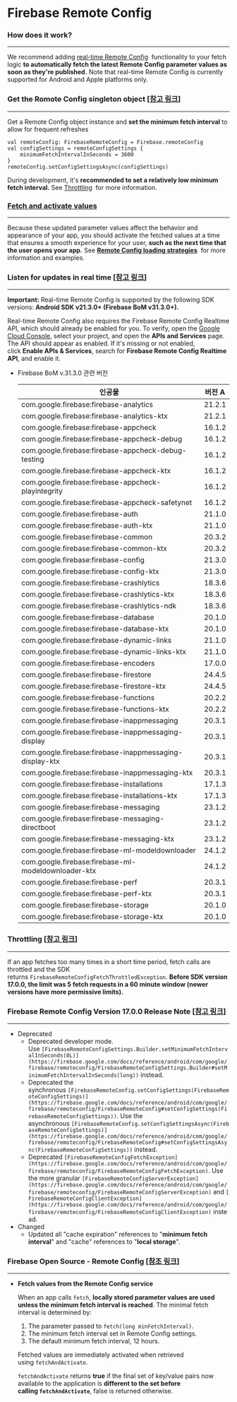 # Firebase Remote Config

### How does it work?

---

We recommend adding [real-time Remote Config](https://firebase.google.com/docs/remote-config/get-started#add-real-time-listener)
 functionality to your fetch logic **to automatically fetch the latest Remote Config parameter values as soon as they're published.** Note that real-time Remote Config is currently supported for Android and Apple platforms only.

### Get the Romote Config singleton object [[참고 링크](https://firebase.google.com/docs/remote-config/get-started?platform=android#get-remote-config)]

---

Get a Remote Config object instance and **set the minimum fetch interval** to allow for frequent refreshes

```
val remoteConfig: FirebaseRemoteConfig = Firebase.remoteConfig
val configSettings = remoteConfigSettings {
    minimumFetchIntervalInSeconds = 3600
}
remoteConfig.setConfigSettingsAsync(configSettings)
```

During development, it's **recommended to set a relatively low minimum fetch interval.** See [Throttling](https://firebase.google.com/docs/remote-config/get-started?platform=android#throttling)
 for more information.

### [Fetch and activate values](https://firebase.google.com/docs/remote-config/get-started?platform=android#fetch-values)

---

Because these updated parameter values affect the behavior and appearance of your app, you should activate the fetched values at a time that ensures a smooth experience for your user, **such as the next time that the user opens your app.** See [**Remote Config loading strategies**](https://firebase.google.com/docs/remote-config/loading)
 for more information and examples.

### Listen for updates in real time [[참고 링크](https://firebase.google.com/docs/remote-config/get-started?platform=android#add-real-time-listener)]

---

**Important:** Real-time Remote Config is supported by the following SDK versions: **Android SDK v21.3.0+ (Firebase BoM v31.3.0+).**

Real-time Remote Config also requires the Firebase Remote Config Realtime API, which should already be enabled for you. To verify, open the [Google Cloud Console](https://console.developers.google.com/apis/api/firebaseremoteconfigrealtime.googleapis.com/overview), select your project, and open the **APIs and Services** page. The API should appear as enabled. If it's missing or not enabled, click **Enable APIs & Services**, search for **Firebase Remote Config Realtime API**, and enable it.

- Firebase BoM v.31.3.0 관련 버전
    
    
    | 인공물 | 버전 A |
    | --- | --- |
    | com.google.firebase:firebase-analytics | 21.2.1 |
    | com.google.firebase:firebase-analytics-ktx | 21.2.1 |
    | com.google.firebase:firebase-appcheck | 16.1.2 |
    | com.google.firebase:firebase-appcheck-debug | 16.1.2 |
    | com.google.firebase:firebase-appcheck-debug-testing | 16.1.2 |
    | com.google.firebase:firebase-appcheck-ktx | 16.1.2 |
    | com.google.firebase:firebase-appcheck-playintegrity | 16.1.2 |
    | com.google.firebase:firebase-appcheck-safetynet | 16.1.2 |
    | com.google.firebase:firebase-auth | 21.1.0 |
    | com.google.firebase:firebase-auth-ktx | 21.1.0 |
    | com.google.firebase:firebase-common | 20.3.2 |
    | com.google.firebase:firebase-common-ktx | 20.3.2 |
    | com.google.firebase:firebase-config | 21.3.0 |
    | com.google.firebase:firebase-config-ktx | 21.3.0 |
    | com.google.firebase:firebase-crashlytics | 18.3.6 |
    | com.google.firebase:firebase-crashlytics-ktx | 18.3.6 |
    | com.google.firebase:firebase-crashlytics-ndk | 18.3.6 |
    | com.google.firebase:firebase-database | 20.1.0 |
    | com.google.firebase:firebase-database-ktx | 20.1.0 |
    | com.google.firebase:firebase-dynamic-links | 21.1.0 |
    | com.google.firebase:firebase-dynamic-links-ktx | 21.1.0 |
    | com.google.firebase:firebase-encoders | 17.0.0 |
    | com.google.firebase:firebase-firestore | 24.4.5 |
    | com.google.firebase:firebase-firestore-ktx | 24.4.5 |
    | com.google.firebase:firebase-functions | 20.2.2 |
    | com.google.firebase:firebase-functions-ktx | 20.2.2 |
    | com.google.firebase:firebase-inappmessaging | 20.3.1 |
    | com.google.firebase:firebase-inappmessaging-display | 20.3.1 |
    | com.google.firebase:firebase-inappmessaging-display-ktx | 20.3.1 |
    | com.google.firebase:firebase-inappmessaging-ktx | 20.3.1 |
    | com.google.firebase:firebase-installations | 17.1.3 |
    | com.google.firebase:firebase-installations-ktx | 17.1.3 |
    | com.google.firebase:firebase-messaging | 23.1.2 |
    | com.google.firebase:firebase-messaging-directboot | 23.1.2 |
    | com.google.firebase:firebase-messaging-ktx | 23.1.2 |
    | com.google.firebase:firebase-ml-modeldownloader | 24.1.2 |
    | com.google.firebase:firebase-ml-modeldownloader-ktx | 24.1.2 |
    | com.google.firebase:firebase-perf | 20.3.1 |
    | com.google.firebase:firebase-perf-ktx | 20.3.1 |
    | com.google.firebase:firebase-storage | 20.1.0 |
    | com.google.firebase:firebase-storage-ktx | 20.1.0 |

### Throttling [[참고 링크](https://firebase.google.com/docs/remote-config/get-started?platform=android#throttling)]

---

If an app fetches too many times in a short time period, fetch calls are throttled and the SDK returns `FirebaseRemoteConfigFetchThrottledException`. **Before SDK version 17.0.0, the limit was 5 fetch requests in a 60 minute window (newer versions have more permissive limits).**

### Firebase Remote Config Version 17.0.0 Release Note [[참고 링크](https://firebase.google.com/support/release-notes/android#remote-config_v17-0-0)]

---

- Deprecated
    - Deprecated developer mode. Use `[FirebaseRemoteConfigSettings.Builder.setMinimumFetchIntervalInSeconds(0L)](https://firebase.google.com/docs/reference/android/com/google/firebase/remoteconfig/FirebaseRemoteConfigSettings.Builder#setMinimumFetchIntervalInSeconds(long))` instead.
    - Deprecated the synchronous `[FirebaseRemoteConfig.setConfigSettings(FirebaseRemoteConfigSettings)](https://firebase.google.com/docs/reference/android/com/google/firebase/remoteconfig/FirebaseRemoteConfig#setConfigSettings(FirebaseRemoteConfigSettings))`. Use the asynchronous `[FirebaseRemoteConfig.setConfigSettingsAsync(FirebaseRemoteConfigSettings)](https://firebase.google.com/docs/reference/android/com/google/firebase/remoteconfig/FirebaseRemoteConfig#setConfigSettingsAsync(FirebaseRemoteConfigSettings))` instead.
    - Deprecated `[FirebaseRemoteConfigFetchException](https://firebase.google.com/docs/reference/android/com/google/firebase/remoteconfig/FirebaseRemoteConfigFetchException)`. Use the more granular `[FirebaseRemoteConfigServerException](https://firebase.google.com/docs/reference/android/com/google/firebase/remoteconfig/FirebaseRemoteConfigServerException)` and `[FirebaseRemoteConfigClientException](https://firebase.google.com/docs/reference/android/com/google/firebase/remoteconfig/FirebaseRemoteConfigClientException)` instead.
- Changed
    - Updated all "cache expiration" references to "**minimum fetch interval**" and "cache" references to "**local storage**".
    

### Firebase Open Source - Remote Config [[참조 링크](https://firebaseopensource.com/projects/firebase/quickstart-android/config/readme/)]

---

- **Fetch values from the Remote Config service**
    
    When an app calls `fetch`, **locally stored parameter values are used unless the minimum fetch interval is reached**. The minimal fetch interval is determined by:
    
    1. The parameter passed to `fetch(long minFetchInterval)`.
    2. The minimum fetch interval set in Remote Config settings.
    3. The default minimum fetch interval, 12 hours.
    
    Fetched values are immediately activated when retrieved using `fetchAndActivate`. 
    
    `fetchAndActivate` returns **true** if the final set of key/value pairs now available to the application is **different to the set before calling `fetchAndActivate`**, false is returned otherwise.
